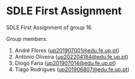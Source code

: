 # SDLE First Assignment

SDLE First Assignment of group 16.

Group members:

1. André Flores (up201907001@edu.fe.up.pt)
2. António Oliveira (up202204184@edu.fe.up.pt)
3. Diogo Faria (up201907014@edu.fe.up.pt)
4. Tiago Rodrigues (up201906807@edu.fe.up.pt)
